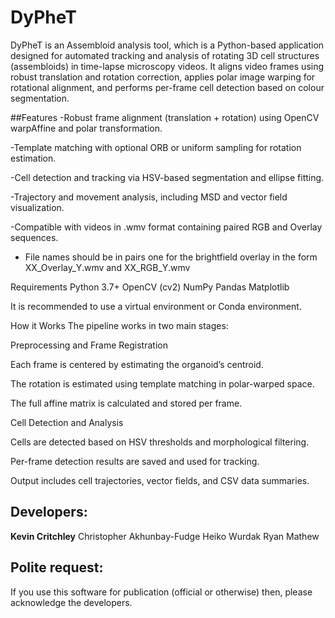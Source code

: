 # DyPheT
DyPheT is an Assembloid analysis tool, which is a Python-based application designed for automated tracking and analysis of rotating 3D cell structures (assembloids) in time-lapse microscopy videos. It aligns video frames using robust translation and rotation correction, applies polar image warping for rotational alignment, and performs per-frame cell detection based on colour segmentation.

##Features
-Robust frame alignment (translation + rotation) using OpenCV warpAffine and polar transformation.

-Template matching with optional ORB or uniform sampling for rotation estimation.

-Cell detection and tracking via HSV-based segmentation and ellipse fitting.

-Trajectory and movement analysis, including MSD and vector field visualization.

-Compatible with videos in .wmv format containing paired RGB and Overlay sequences.

- File names should be in pairs one for the brightfield overlay in the form XX_Overlay_Y.wmv and XX_RGB_Y.wmv


Requirements
Python 3.7+
OpenCV (cv2)
NumPy
Pandas
Matplotlib

It is recommended to use a virtual environment or Conda environment.

How it Works
The pipeline works in two main stages:

Preprocessing and Frame Registration

Each frame is centered by estimating the organoid’s centroid.

The rotation is estimated using template matching in polar-warped space.

The full affine matrix is calculated and stored per frame.

Cell Detection and Analysis

Cells are detected based on HSV thresholds and morphological filtering.

Per-frame detection results are saved and used for tracking.

Output includes cell trajectories, vector fields, and CSV data summaries.

## Developers:
**Kevin Critchley**
Christopher Akhunbay-Fudge
Heiko Wurdak
Ryan Mathew

## Polite request:
If you use this software for publication (official or otherwise) then, please acknowledge the developers.
